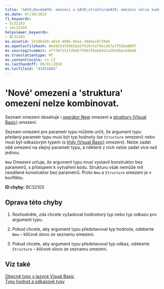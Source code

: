 ```yaml
---
title: '&#39;Nové&#39; omezení a &#39;struktura&#39; omezení nelze kombinovat.'
ms.date: 07/20/2015
f1_keywords:
- bc32103
- vbc32103
helpviewer_keywords:
- BC32103
ms.assetid: 5418b420-a014-4006-84aa-20ddac6739e6
ms.openlocfilehash: 0ee925d70482ba5f419c5475bc367a7f91ba0007
ms.sourcegitcommit: efff8f331fd9467f093f8ab8d23a203d6ecb5b60
ms.translationtype: MT
ms.contentlocale: cs-CZ
ms.lasthandoff: 09/01/2018
ms.locfileid: "43451685"
---
```

# <a name="39new39-constraint-and-39structure39-constraint-cannot-be-combined"></a>&#39;Nové&#39; omezení a &#39;struktura&#39; omezení nelze kombinovat.
Seznam omezení obsahuje i [operátor New](../../visual-basic/language-reference/operators/new-operator.md) omezení a [struktury (Visual Basic)](https://msdn.microsoft.com/library/263ce115-ac36-4c05-8cb7-0e0eead5c6d0) omezení.  
  
 Seznam omezení pro parametr typu můžete určit, že argument typu předaný parametr typu musí být typ hodnoty (se `Structure` omezení) nebo musí být odkazovým typem (s [třídy (Visual Basic)](https://msdn.microsoft.com/library/0777c6e6-46bc-451b-ad70-57b49d4ef4f7) omezení). Nelze zadat obě omezení na stejný parametr typu, a některé z nich nelze zadat více než jednou.  
  
 `New` Omezení určuje, že argument typu musí vystavit konstruktor bez parametrů, s přístupem k vytváření kódu. Strukturu však nemůže mít nesdílené konstruktor bez parametrů. Proto `New` a `Structure` omezení je v konfliktu.  
  
 **ID chyby:** BC32103  
  
## <a name="to-correct-this-error"></a>Oprava této chyby  
  
1.  Rozhodněte, zda chcete vyžadovat hodnotový typ nebo typ odkazu pro argument typu.  
  
2.  Pokud chcete, aby argument typu představoval typ hodnota, odeberte `New` – klíčové slovo ze seznamu omezení.  
  
3.  Pokud chcete, aby argument typu představoval typ odkaz, odeberte `Structure` – klíčové slovo ze seznamu omezení.  
  
## <a name="see-also"></a>Viz také  
 [Obecné typy v jazyce Visual Basic](../../visual-basic/programming-guide/language-features/data-types/generic-types.md)  
 [Typy hodnot a odkazové typy](../../visual-basic/programming-guide/language-features/data-types/value-types-and-reference-types.md)
